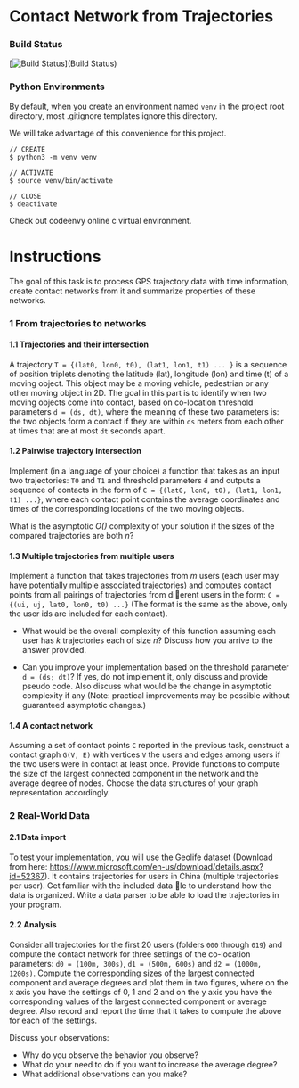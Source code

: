 # Contact Network from Trajectories

### Build Status

[![Build Status](https://travis-ci.com/matthewzimmer/trajectory-contact-networks.svg?branch=master)](Build Status)

### Python Environments
By default, when you create an environment named `venv` in the project root directory, 
most .gitignore templates ignore this directory. 

We will take advantage of this convenience for this project.
```
// CREATE
$ python3 -m venv venv

// ACTIVATE
$ source venv/bin/activate

// CLOSE
$ deactivate
```

Check out codeenvy online c virtual environment.


# Instructions

The goal of this task is to process GPS trajectory data with time information, 
create contact networks from it and summarize properties of these networks.

### 1 From trajectories to networks
#### 1.1 Trajectories and their intersection

A trajectory `T = {(lat0, lon0, t0), (lat1, lon1, t1) ... }` is a sequence of position
triplets denoting the latitude (lat), longitude (lon) and time (t) of a moving
object. This object may be a moving vehicle, pedestrian or any other moving
object in 2D. The goal in this part is to identify when two moving objects come
into contact, based on co-location threshold parameters `d = (ds, dt)`, where the
meaning of these two parameters is: the two objects form a contact if they are
within `ds` meters from each other at times that are at most `dt` seconds apart.

#### 1.2 Pairwise trajectory intersection

Implement (in a language of your choice) a function that takes as an input two
trajectories: `T0` and `T1` and threshold parameters `d` and outputs a sequence
of contacts in the form of `C = {(lat0, lon0, t0), (lat1, lon1, t1) ...}`, where each
contact point contains the average coordinates and times of the corresponding
locations of the two moving objects.

What is the asymptotic _O()_ complexity of your solution if the sizes of the
compared trajectories are both _n_?


#### 1.3 Multiple trajectories from multiple users

Implement a function that takes trajectories from _m_ users (each user may have
potentially multiple associated trajectories) and computes contact points from
all pairings of trajectories from dierent users in the form:
`C = {(ui, uj, lat0, lon0, t0) ...}` (The format is the same as the above, only the
user ids are included for each contact).

* What would be the overall complexity of this function assuming each user
has _k_ trajectories each of size _n_? Discuss how you arrive to the answer provided.

* Can you improve your implementation based on the threshold parameter
`d = (ds; dt)`? If yes, do not implement it, only discuss and provide pseudo
code. Also discuss what would be the change in asymptotic complexity if any
(Note: practical improvements may be possible without guaranteed asymptotic
changes.)


#### 1.4 A contact network

Assuming a set of contact points `C` reported in the previous task, construct a
contact graph `G(V, E)` with vertices `V` the users and edges among users if the
two users were in contact at least once. Provide functions to compute the size
of the largest connected component in the network and the average degree of
nodes. Choose the data structures of your graph representation accordingly.


### 2 Real-World Data
#### 2.1 Data import

To test your implementation, you will use the Geolife dataset (Download from
here: https://www.microsoft.com/en-us/download/details.aspx?id=52367). It
contains trajectories for users in China (multiple trajectories per user). Get
familiar with the included data le to understand how the data is organized.
Write a data parser to be able to load the trajectories in your program.


#### 2.2 Analysis

Consider all trajectories for the first 20 users (folders `000` through `019`) and
compute the contact network for three settings of the co-location parameters:
`d0 = (100m, 300s)`, `d1 = (500m, 600s)` and `d2 = (1000m, 1200s)`. Compute the
corresponding sizes of the largest connected component and average degrees and
plot them in two figures, where on the x axis you have the settings of 0, 1 and
2 and on the y axis you have the corresponding values of the largest connected
component or average degree. Also record and report the time that it takes to
compute the above for each of the settings.

Discuss your observations: 

* Why do you observe the behavior you observe?
* What do your need to do if you want to increase the average degree? 
* What additional observations can you make?


